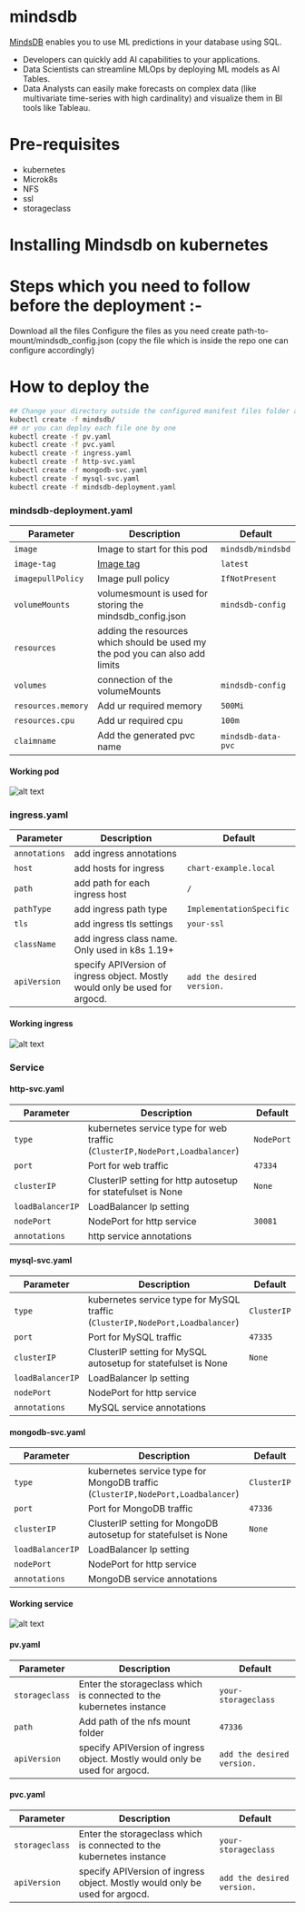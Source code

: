 # mindsdb

[MindsDB](https://mindsdb.com?utm_medium=community&utm_source=github&utm_campaign=mindsdb%20repo) enables you to use ML predictions in your database using SQL.

- Developers can quickly add AI capabilities to your applications.
- Data Scientists can streamline MLOps by deploying ML models as AI Tables.
- Data Analysts can easily make forecasts on complex data (like multivariate time-series with high cardinality) and visualize them in BI tools like Tableau.

# Pre-requisites

- kubernetes
- Microk8s
- NFS
- ssl
- storageclass

# Installing Mindsdb on kubernetes


# Steps which you need to follow before the deployment :-

Download all the files
Configure the files as you need 
create path-to-mount/mindsdb_config.json  (copy the file which is inside the repo one can configure accordingly)


# How to deploy the 

```bash
## Change your directory outside the configured manifest files folder and than deploy it on kubernetes through this command  
kubectl create -f mindsdb/
## or you can deploy each file one by one
kubectl create -f pv.yaml
kubectl create -f pvc.yaml
kubectl create -f ingress.yaml
kubectl create -f http-svc.yaml
kubectl create -f mongodb-svc.yaml
kubectl create -f mysql-svc.yaml
kubectl create -f mindsdb-deployment.yaml

```


### mindsdb-deployment.yaml

| Parameter          | Description                                                                             | Default           |
| ------------------ | --------------------------------------------------------------------------------------- | ----------------- |
| `image`            | Image to start for this pod                                                             | `mindsdb/mindsbd` |
| `image-tag`        | [Image tag](https://hub.docker.com/r/mindsdb/mindsdb/tags?page=1&ordering=last_updated) | `latest`          |
| `imagepullPolicy`  | Image pull policy                                                                       | `IfNotPresent`    |
| `volumeMounts`     | volumesmount is used for storing the mindsdb_config.json                                | `mindsdb-config`  |
| `resources`        | adding the resources which should be used my the pod you can also add limits            |                   |
| `volumes`          | connection of the volumeMounts                                                          | `mindsdb-config`  |
| `resources.memory` | Add ur required memory                                                                  | `500Mi`           |
| `resources.cpu`    | Add ur required cpu                                                                     | `100m`            |
| `claimname`        | Add the generated pvc name                                                              | `mindsdb-data-pvc`|

#### Working pod
![alt text](https://github.com/bhaumiksonii/mindsdb/blob/staging/kubernetes/pod.jpeg)

### ingress.yaml

| Parameter                            | Description                                                                 | Default                                            |
| ------------------------------------ | --------------------------------------------------------------------------- | -------------------------------------------------- |
| `annotations`                        | add ingress annotations                                                     |                                                    |
| `host`                               | add hosts for ingress                                                       | `chart-example.local`                              |
| `path`                               | add path for each ingress host                                              | `/`                                                |
| `pathType`                           | add ingress path type                                                       | `ImplementationSpecific`                           |
| `tls`                                | add ingress tls settings                                                    | `your-ssl`                                         |
| `className`                          | add ingress class name. Only used in k8s 1.19+                              |                                                    |
| `apiVersion`                         | specify APIVersion of ingress object. Mostly would only be used for argocd. | `add the desired version.`                         |

#### Working ingress
![alt text](https://github.com/bhaumiksonii/mindsdb/blob/staging/kubernetes/ingress.jpeg)

### Service

#### http-svc.yaml

| Parameter                               | Description                                                                                                  | Default     |
| --------------------------------------- | ------------------------------------------------------------------------------------------------------------ | ----------- |
| `type`                                  | kubernetes service type for web traffic (`ClusterIP,NodePort,Loadbalancer`)                                  | `NodePort` |
| `port`                                  | Port for web traffic                                                                                         | `47334`     |
| `clusterIP`                             | ClusterIP setting for http autosetup for statefulset is None                                                 | `None`      |
| `loadBalancerIP`                        | LoadBalancer Ip setting                                                                                      |             |
| `nodePort`                              | NodePort for http service                                                                                    | `30081`     |
| `annotations`                           | http service annotations                                                                                     |             |

#### mysql-svc.yaml

| Parameter                               | Description                                                                                                  | Default     |
| --------------------------------------- | ------------------------------------------------------------------------------------------------------------ | ----------- |
| `type`                     | kubernetes service type for MySQL traffic (`ClusterIP,NodePort,Loadbalancer`)                                             | `ClusterIP` |
| `port`                     | Port for MySQL traffic                                                                                                    | `47335`     |
| `clusterIP`                | ClusterIP setting for MySQL autosetup for statefulset is None                                                             | `None`      |
| `loadBalancerIP`           | LoadBalancer Ip setting                                                                                                   |             |
| `nodePort`                 | NodePort for http service                                                                                                 |             |
| `annotations`              | MySQL service annotations                                                                                                 |             |

#### mongodb-svc.yaml

| Parameter                               | Description                                                                                                  | Default     |
| --------------------------------------- | ------------------------------------------------------------------------------------------------------------ | ----------- |
| `type`                     | kubernetes service type for MongoDB traffic (`ClusterIP,NodePort,Loadbalancer`)                                           | `ClusterIP` |
| `port`                     | Port for MongoDB traffic                                                                                                  | `47336`     |
| `clusterIP`                | ClusterIP setting for MongoDB autosetup for statefulset is None                                                           | `None`      |
| `loadBalancerIP`           | LoadBalancer Ip setting                                                                                                   |             |
| `nodePort`                 | NodePort for http service                                                                                                 |             |
| `annotations`              | MongoDB service annotations                                                                                               |             |

#### Working service
![alt text](https://github.com/bhaumiksonii/mindsdb/blob/staging/kubernetes/services.jpeg)

#### pv.yaml

| Parameter                               | Description                                                                                                  | Default                   |
| --------------------------------------- | ------------------------------------------------------------------------------------------------------------ | ------------------------- |
| `storageclass`                          | Enter the storageclass which is connected to the kubernetes instance                                         | `your-storageclass`       |
| `path`                                  | Add path of the nfs mount folder                                                                             | `47336`                   |
| `apiVersion`                            | specify APIVersion of ingress object. Mostly would only be used for argocd.                                  | `add the desired version.`|


#### pvc.yaml

| Parameter                               | Description                                                                                                  | Default                   |
| --------------------------------------- | ------------------------------------------------------------------------------------------------------------ | ------------------------- |
| `storageclass`                          | Enter the storageclass which is connected to the kubernetes instance                                         | `your-storageclass`       |
| `apiVersion`                            | specify APIVersion of ingress object. Mostly would only be used for argocd.                                  | `add the desired version.`|



